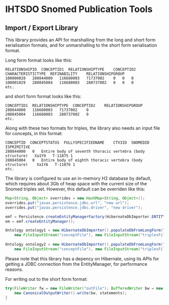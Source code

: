 IHTSDO Snomed Publication Tools
===============================

Import / Export Library
-----------------------

This library provides an API for marshalling from the long and short form serialisation formats, and for unmarshalling to the short form serialisation format.

Long form format looks like this:

    RELATIONSHIPID  CONCEPTID1  RELATIONSHIPTYPE	CONCEPTID2	CHARACTERISTICTYPE	REFINABILITY	RELATIONSHIPGROUP
    100000028	280844000	116680003	71737002	0	0	0
    100001029	280845004	116680003	280737002	0	0	0
    etc.
        
and short form format looks like this:

    CONCEPTID1  RELATIONSHIPTYPE  CONCEPTID2	RELATIONSHIPGROUP
    280844000	116680003	71737002	0
    280845004	116680003	280737002	0
    etc.

Along with these two formats for triples, the library also needs an input file for concepts, in this format:

    CONCEPTID  CONCEPTSTATUS  FULLYSPECIFIEDNAME	CTV3ID	SNOMEDID	ISPRIMITIVE
    280844000	0	Entire body of seventh thoracic vertebra (body structure)	Xa1Y9	T-11875	1
    280845004	0	Entire body of eighth thoracic vertebra (body structure)	Xa1YA	T-11876	1
    etc.
        
The library is configured to use an in-memory H2 database by default, which requires about 3Gb of heap space with the current size of the Snomed triples set. However, this default can be overriden like this:

```java
Map<String, Object> overrides = new HashMap<String, Object>();
overrides.put("javax.persistence.jdbc.url", "new url");
overrides.put("javax.persistence.jdbc.driver", "new driver");

emf = Persistence.createEntityManagerFactory(HibernateDbImporter.ENTITY_MANAGER_NAME_FROM_PERSISTENCE_XML, overrides);
em = emf.createEntityManager();

Ontology ontology1 = new HibernateDbImporter().populateDbFromLongForm("ontology name", 
    new FileInputStream("conceptFile"), new FileInputStream("triplesFile"), em);
    
Ontology ontology2 = new HibernateDbImporter().populateDbFromLongForm("ontology name", 
    new FileInputStream("conceptFile"), new FileInputStream("triplesFile"), em);
```




Please note that this library has a depency on Hibernate, using its APIs for getting a JDBC connection from the EntityManager, for performance reasons.

For writing out to the short form format:

```java
try(FileWriter fw = new FileWriter("outFile"); BufferedWriter bw = new BufferedWriter(fw)){
    new CanonicalOutputWriter().write(bw, statements);
}
